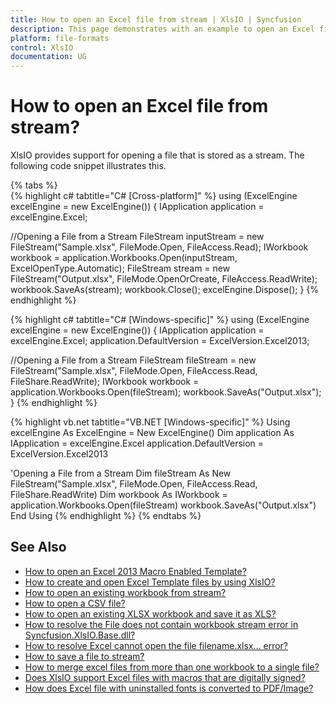 ```yaml
---
title: How to open an Excel file from stream | XlsIO | Syncfusion
description: This page demonstrates with an example to open an Excel file from stream using Syncfusion .NET Excel library (XlsIO).
platform: file-formats
control: XlsIO
documentation: UG
---
```


# How to open an Excel file from stream?

XlsIO provides support for opening a file that is stored as a stream. The following code snippet illustrates this.

{% tabs %}  
{% highlight c# tabtitle="C# [Cross-platform]" %}
using (ExcelEngine excelEngine = new ExcelEngine())
{
  IApplication application = excelEngine.Excel;

  //Opening a File from a Stream
  FileStream inputStream = new FileStream("Sample.xlsx", FileMode.Open, FileAccess.Read);
  IWorkbook workbook = application.Workbooks.Open(inputStream, ExcelOpenType.Automatic);
  FileStream stream = new FileStream("Output.xlsx", FileMode.OpenOrCreate, FileAccess.ReadWrite);
  workbook.SaveAs(stream);
  workbook.Close();
  excelEngine.Dispose();
}
{% endhighlight %}

{% highlight c# tabtitle="C# [Windows-specific]" %}
using (ExcelEngine excelEngine = new ExcelEngine())
{
  IApplication application = excelEngine.Excel;
  application.DefaultVersion = ExcelVersion.Excel2013;

  //Opening a File from a Stream
  FileStream fileStream = new FileStream("Sample.xlsx", FileMode.Open, FileAccess.Read, FileShare.ReadWrite);
  IWorkbook workbook = application.Workbooks.Open(fileStream);
  workbook.SaveAs("Output.xlsx");
}
{% endhighlight %}

{% highlight vb.net tabtitle="VB.NET [Windows-specific]" %}
Using excelEngine As ExcelEngine = New ExcelEngine()
  Dim application As IApplication = excelEngine.Excel
  application.DefaultVersion = ExcelVersion.Excel2013

  'Opening a File from a Stream
  Dim fileStream As New FileStream("Sample.xlsx", FileMode.Open, FileAccess.Read, FileShare.ReadWrite)
  Dim workbook As IWorkbook = application.Workbooks.Open(fileStream)
  workbook.SaveAs("Output.xlsx")
End Using
{% endhighlight %}
{% endtabs %}  

## See Also

* [How to open an Excel 2013 Macro Enabled Template?](https://help.syncfusion.com/file-formats/xlsio/faqs/how-to-open-an-excel-2013-macro-enabled-template)
* [How to create and open Excel Template files by using XlsIO?](https://help.syncfusion.com/file-formats/xlsio/faqs/how-to-create-and-open-excel-template-files-by-using-xlsio)
* [How to open an existing workbook from stream?](https://help.syncfusion.com/file-formats/xlsio/loading-and-saving-workbook#opening-an-existing-workbook-from-stream)
* [How to open a CSV file?](https://help.syncfusion.com/file-formats/xlsio/working-with-excel-worksheet#open-a-csv-file)
* [How to open an existing XLSX workbook and save it as XLS?](https://help.syncfusion.com/file-formats/xlsio/faqs/how-to-open-an-existing-xlsx-workbook-and-save-it-as-xls)
* [How to resolve the File does not contain workbook stream error in Syncfusion.XlsIO.Base.dll?](https://help.syncfusion.com/file-formats/xlsio/faqs/how-to-resolve-the-file-does-not-contain-workbook-stream-error)
* [How to resolve Excel cannot open the file filename.xlsx... error?](https://help.syncfusion.com/file-formats/xlsio/faqs/how-to-resolve-excel-cannot-open-the-file-because-the-file-format-for-the-file-extension-is-not-valid)
* [How to save a file to stream?](https://help.syncfusion.com/file-formats/xlsio/faqs/how-to-save-a-file-to-stream)
* [How to merge excel files from more than one workbook to a single file?](https://help.syncfusion.com/file-formats/xlsio/faqs/how-to-merge-excel-files-from-more-than-one-workbook-to-a-single-file)
* [Does XlsIO support Excel files with macros that are digitally signed?](https://help.syncfusion.com/file-formats/xlsio/faqs/does-xlsio-support-excel-files-with-macros-that-are-digitally-signed)
* [How does Excel file with uninstalled fonts is converted to PDF/Image?](https://help.syncfusion.com/file-formats/xlsio/faqs/how-does-excel-file-with-uninstalled-fonts-is-converted-to-pdf-image)

